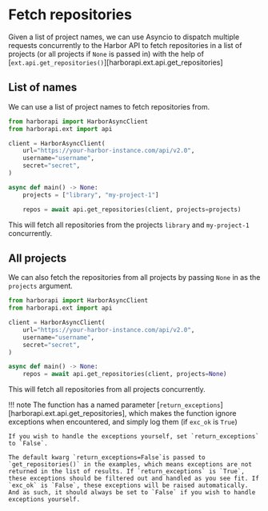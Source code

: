 # Fetch repositories

Given a list of project names, we can use Asyncio to dispatch multiple requests concurrently to the Harbor API to fetch repositories in a list of projects (or all projects if `None` is passed in) with the help of [`ext.api.get_repositories()`][harborapi.ext.api.get_repositories]

## List of names

We can use a list of project names to fetch repositories from.


```py
from harborapi import HarborAsyncClient
from harborapi.ext import api

client = HarborAsyncClient(
    url="https://your-harbor-instance.com/api/v2.0",
    username="username",
    secret="secret",
)

async def main() -> None:
    projects = ["library", "my-project-1"]

    repos = await api.get_repositories(client, projects=projects)
```

This will fetch all repositories from the projects `library` and `my-project-1` concurrently.


## All projects

We can also fetch the repositories from all projects by passing `None` in as the `projects` argument.

```py hl_lines="10"
from harborapi import HarborAsyncClient
from harborapi.ext import api

client = HarborAsyncClient(
    url="https://your-harbor-instance.com/api/v2.0",
    username="username",
    secret="secret",
)

async def main() -> None:
    repos = await api.get_repositories(client, projects=None)
```

This will fetch all repositories from all projects concurrently.

!!! note
    The function has a named parameter [`return_exceptions`][harborapi.ext.api.get_repositories], which makes the function ignore exceptions when encountered, and simply log them (if `exc_ok` is `True`)

    If you wish to handle the exceptions yourself, set `return_exceptions` to `False`.

    The default kwarg `return_exceptions=False`is passed to `get_repositories()` in the examples, which means exceptions are not returned in the list of results. If `return_exceptions` is `True`, these exceptions should be filtered out and handled as you see fit. If `exc_ok` is `False`, these exceptions will be raised automatically. And as such, it should always be set to `False` if you wish to handle exceptions yourself.
